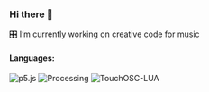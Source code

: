 ### Hi there 👋

🎛️  I’m currently working on creative code for music 

#### Languages: 
![p5.js](https://img.shields.io/badge/-p5.js-000?&logo=p5.js)
![Processing](https://img.shields.io/badge/-Processing-000?&logo=Processing)
![TouchOSC-LUA](https://img.shields.io/badge/-TouchOSC-LUA-000?&logo=LUA)

